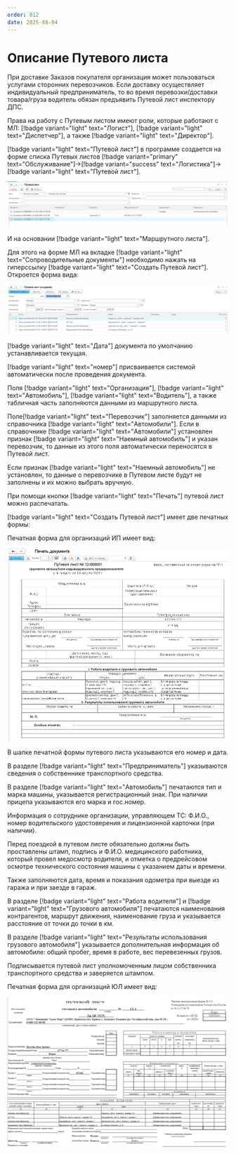```yaml
---
order: 812
date: 2025-08-04
---
```


# Описание Путевого листа

При доставке Заказов покупателя организация может пользоваться услугами сторонних перевозчиков. Если доставку осуществляет индивидуальный предприниматель, то во время перевозки/доставки товара/груза водитель обязан предъявить Путевой лист инспектору ДПС.

Права на работу с Путевым листом имеют роли, которые работают с МЛ: [!badge variant="light" text="Логист"], [!badge variant="light" text="Диспетчер"], а также [!badge variant="light" text="Директор"].


[!badge variant="light" text="Путевой лист"] в программе создается на форме списка Путевых листов [!badge variant="primary" text="Обслуживание"]->[!badge variant="success" text="Логистика"]->[!badge variant="light" text="Путевой лист"].

![](\images\изменения\путевой.jpg)

И на основании [!badge variant="light" text="Маршрутного листа"].

Для этого на форме МЛ на вкладке [!badge variant="light" text="Сопроводительные документы"] необходимо нажать на гиперссылку [!badge variant="light" text="Создать Путевой лист"]. Откроется форма вида:

![](\images\изменения\путевой1.jpg)

[!badge variant="light" text="Дата"] документа по умолчанию устанавливается текущая. 

[!badge variant="light" text="номер"] присваивается системой автоматически после проведения документа.

Поля [!badge variant="light" text="Организация"], [!badge variant="light" text="Автомобиль"], [!badge variant="light" text="Водитель"], а также табличная часть заполняются данными из маршрутного листа.

Поле[!badge variant="light" text="Перевозчик"] заполняется данными из справочника [!badge variant="light" text="Автомобили"]. Если в справочнике [!badge variant="light" text="Автомобили"] установлен признак [!badge variant="light" text="Наемный автомобиль"] 
и указан перевозчик, то данные из этого поля автоматически переносятся в Путевой лист. 

Если признак [!badge variant="light" text="Наемный автомобиль"] не установлен, то данные о перевозчике в Путевом листе будут не заполнены и их можно выбрать вручную.

При помощи кнопки [!badge variant="light" text="Печать"] путевой лист можно распечатать.

[!badge variant="light" text="Создать Путевой лист"] имеет две печатных формы:

Печатная форма для организаций ИП имеет вид:

![](\images\изменения\путевой2.jpg)

В шапке печатной формы путевого листа указываются его номер и дата.

В разделе [!badge variant="light" text="Предприниматель"] указываются сведения о собственнике транспортного средства.

В разделе [!badge variant="light" text="Автомобиль"] печатаются тип и марка машины, указывается регистрационный знак. При наличии прицепа указываются его марка и гос.номер.

Информация о сотруднике организации, управляющем ТС: Ф.И.О., номер водительского удостоверения и лицензионной карточки (при наличии).

Перед поездкой в путевом листе обязательно должны быть проставлены штамп, подпись и Ф.И.О. медицинского работника, который провел медосмотр водителя, и отметка о предрейсовом осмотре технического состояния машины с указанием даты и времени.

Также заполняются дата, время и показания одометра при выезде из гаража и при заезде в гараж.

В разделе [!badge variant="light" text="Работа водителя"] и [!badge variant="light" text="Грузового автомобиля"] печатаются наименования контрагентов, маршрут движения, наименование груза и указывается расстояние от точки до точки в км.

В разделе [!badge variant="light" text="Результаты использования грузового автомобиля"]  указывается дополнительная информация об автомобиле: общий пробег, время в работе, вес перевезенных грузов.

Подписывается путевой лист уполномоченным лицом собственника транспортного средства и заверяется штампом.

Печатная форма для организаций ЮЛ имеет вид:

![](\images\изменения\путевой3.jpg)
